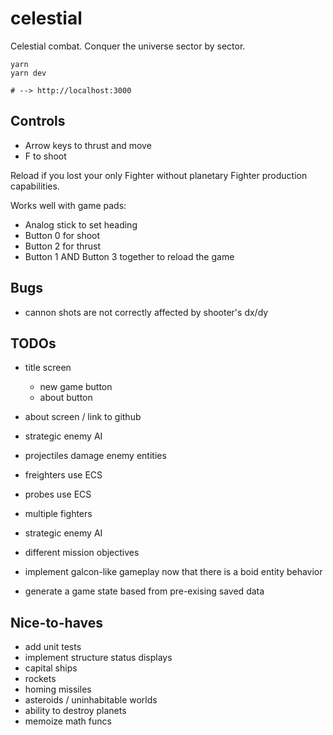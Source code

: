 # celestial

Celestial combat. Conquer the universe sector by sector.

```
yarn
yarn dev

# --> http://localhost:3000
```

## Controls

- Arrow keys to thrust and move
- F to shoot

Reload if you lost your only Fighter without planetary Fighter production capabilities.

Works well with game pads:

- Analog stick to set heading
- Button 0 for shoot
- Button 2 for thrust
- Button 1 AND Button 3 together to reload the game

## Bugs

- cannon shots are not correctly affected by shooter's dx/dy

## TODOs

- title screen
    - new game button
    - about button
- about screen / link to github

- strategic enemy AI

- projectiles damage enemy entities
- freighters use ECS
- probes use ECS

- multiple fighters
- strategic enemy AI
- different mission objectives

- implement galcon-like gameplay now that there is a boid entity behavior
- generate a game state based from pre-exising saved data


## Nice-to-haves

- add unit tests
- implement structure status displays
- capital ships
- rockets
- homing missiles
- asteroids / uninhabitable worlds
- ability to destroy planets
- memoize math funcs
